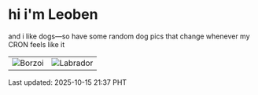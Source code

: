 # hi i'm Leoben

and i like dogs—so have some random dog pics that change whenever my CRON feels like it

|  |  |
|--------|----------|
| ![Borzoi](https://random-dog-vercel.vercel.app/api/random-borzoi?v=1760535429) | ![Labrador](https://random-dog-vercel.vercel.app/api/random-labrador?v=1760535429) |

Last updated: 2025-10-15 21:37 PHT

